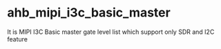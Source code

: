 # ahb_mipi_i3c_basic_master
It is MIPI I3C Basic master gate level list which support only SDR and I2C feature
